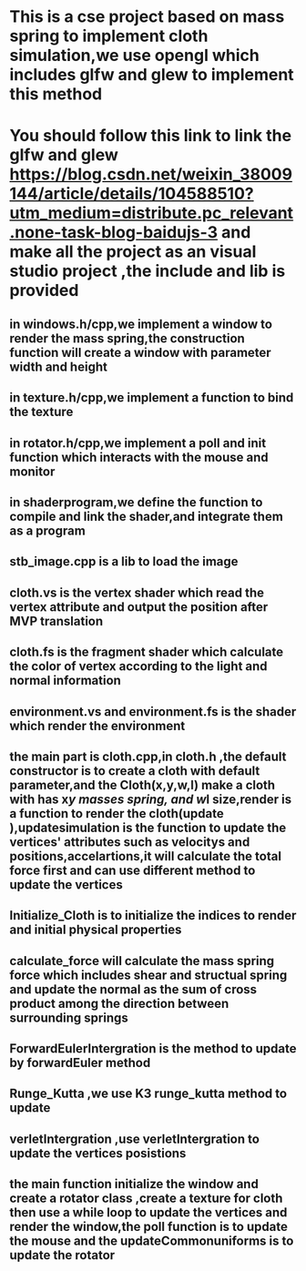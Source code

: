# This is a cse project based on mass spring to implement cloth  simulation,we use opengl which includes glfw and glew to implement this method
# You should follow this link to link the glfw and glew https://blog.csdn.net/weixin_38009144/article/details/104588510?utm_medium=distribute.pc_relevant.none-task-blog-baidujs-3 and make all the project as an visual studio project ,the include and lib is provided
## in windows.h/cpp,we implement a window to render the mass spring,the construction function will create a window with parameter width and height
##  in texture.h/cpp,we implement a function to bind the texture
## in rotator.h/cpp,we implement a poll and init function which interacts with the mouse and monitor
## in shaderprogram,we define the function to compile and link the shader,and integrate them as a program
## stb_image.cpp is a lib to load the image
## cloth.vs is the vertex shader which read the vertex attribute and output the position after MVP translation
## cloth.fs is the fragment shader which calculate the color of vertex according to the light and normal information
## environment.vs and environment.fs is the shader which render the environment
## the main part is cloth.cpp,in cloth.h ,the default constructor is to create a cloth with default parameter,and the Cloth(x,y,w,l) make a cloth with has x*y masses spring, and w*l size,render is a function to render the cloth(update ),updatesimulation is the function to update the vertices' attributes such as velocitys and positions,accelartions,it will calculate the total force first and can use different method to update the vertices 
## Initialize_Cloth is to initialize the indices to render and initial physical properties
## calculate_force will calculate the mass spring force which includes shear and structual spring and update the normal as the sum of cross product among the direction between surrounding springs 
## ForwardEulerIntergration is the method to update by forwardEuler method
## Runge_Kutta ,we use K3 runge_kutta method to update
## verletIntergration ,use verletIntergration to update the vertices posistions
## the main function initialize the window and create a rotator class ,create a texture for cloth then use a while loop to update the vertices and render the window,the poll function is to update the mouse and the updateCommonuniforms is to update the rotator


